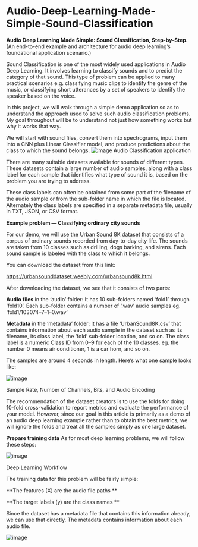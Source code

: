 # Audio-Deep-Learning-Made-Simple-Sound-Classification
**Audio Deep Learning Made Simple: Sound Classification, Step-by-Step.**
(An end-to-end example and architecture for audio deep learning’s foundational application scenario.)

Sound Classification is one of the most widely used applications in Audio Deep Learning. It involves learning to classify sounds and to predict the category of that sound. This type of problem can be applied to many practical scenarios e.g. classifying music clips to identify the genre of the music, or classifying short utterances by a set of speakers to identify the speaker based on the voice.

In this project, we will walk through a simple demo application so as to understand the approach used to solve such audio classification problems. My goal throughout will be to understand not just how something works but why it works that way.

We will start with sound files, convert them into spectrograms, input them into a CNN plus Linear Classifier model, and produce predictions about the class to which the sound belongs.
![image](https://github.com/user-attachments/assets/6deb9f9e-520a-4c25-a6f0-17d5972b1824)
Audio Classification application

There are many suitable datasets available for sounds of different types. These datasets contain a large number of audio samples, along with a class label for each sample that identifies what type of sound it is, based on the problem you are trying to address.

These class labels can often be obtained from some part of the filename of the audio sample or from the sub-folder name in which the file is located. Alternately the class labels are specified in a separate metadata file, usually in TXT, JSON, or CSV format.

**Example problem — Classifying ordinary city sounds**

For our demo, we will use the Urban Sound 8K dataset that consists of a corpus of ordinary sounds recorded from day-to-day city life. The sounds are taken from 10 classes such as drilling, dogs barking, and sirens. Each sound sample is labeled with the class to which it belongs.

You can download the dataset from this link:

https://urbansounddataset.weebly.com/urbansound8k.html

After downloading the dataset, we see that it consists of two parts:

**Audio files** in the ‘audio’ folder: It has 10 sub-folders named ‘fold1’ through ‘fold10’. Each sub-folder contains a number of ‘.wav’ audio samples eg. ‘fold1/103074–7–1–0.wav’

**Metadata** in the ‘metadata’ folder: It has a file ‘UrbanSound8K.csv’ that contains information about each audio sample in the dataset such as its filename, its class label, the ‘fold’ sub-folder location, and so on. The class label is a numeric Class ID from 0–9 for each of the 10 classes. eg. the number 0 means air conditioner, 1 is a car horn, and so on.

The samples are around 4 seconds in length. Here’s what one sample looks like:

![image](https://github.com/user-attachments/assets/ff77a4a4-5354-4fd5-96ed-781a710dda1f)

Sample Rate, Number of Channels, Bits, and Audio Encoding

The recommendation of the dataset creators is to use the folds for doing 10-fold cross-validation to report metrics and evaluate the performance of your model. However, since our goal in this article is primarily as a demo of an audio deep learning example rather than to obtain the best metrics, we will ignore the folds and treat all the samples simply as one large dataset.

**Prepare training data**
As for most deep learning problems, we will follow these steps:

![image](https://github.com/user-attachments/assets/94019b50-a33c-4440-8562-a053b6b1c59d)

Deep Learning Workflow 

The training data for this problem will be fairly simple:

**The features (X) are the audio file paths
**

**The target labels (y) are the class names
**

Since the dataset has a metadata file that contains this information already, we can use that directly. The metadata contains information about each audio file.

![image](https://github.com/user-attachments/assets/03889fe7-c4bb-43c2-ac5b-61f3836545f9)
